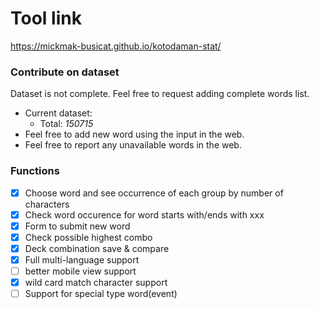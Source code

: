 # Tool link
https://mickmak-busicat.github.io/kotodaman-stat/

### Contribute on dataset
Dataset is not complete. Feel free to request adding complete words list.
- Current dataset:
  - Total: *150715*
- Feel free to add new word using the input in the web.
- Feel free to report any unavailable words in the web.

### Functions
- [x] Choose word and see occurrence of each group by number of characters
- [x] Check word occurence for word starts with/ends with xxx
- [x] Form to submit new word
- [x] Check possible highest combo
- [x] Deck combination save & compare
- [x] Full multi-language support
- [ ] better mobile view support
- [x] wild card match character support
- [ ] Support for special type word(event)
